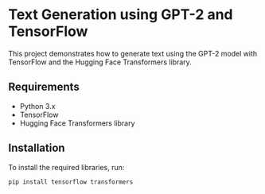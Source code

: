 # Text Generation using GPT-2 and TensorFlow

This project demonstrates how to generate text using the GPT-2 model with TensorFlow and the Hugging Face Transformers library.

## Requirements
- Python 3.x
- TensorFlow
- Hugging Face Transformers library

## Installation
To install the required libraries, run:
```bash
pip install tensorflow transformers

